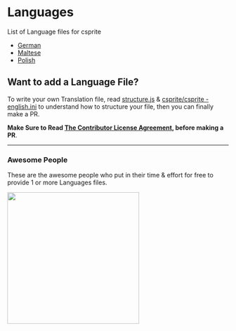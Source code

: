 # Languages
List of Language files for csprite

- [German](./german.ini?raw=true)
- [Maltese](./maltese.ini?raw=true)
- [Polish](./polish.ini?raw=true)

## Want to add a Language File?
To write your own Translation file, read [structure.js](./structure.js) & [csprite/csprite - english.ini](https://github.com/csprite/csprite/blob/master/data/english.ini)
to understand how to structure your file, then you can finally make a PR.

**Make Sure to Read [The Contributor License Agreement](https://github.com/csprite/.github/blob/master/CLA.md), before making a PR**.

---
### Awesome People
These are the awesome people who put in their time & effort for free to provide 1 or more Languages files.

<a href="https://github.com/csprite/languages/graphs/contributors">
  <img width="300" src="https://contributors-img.firebaseapp.com/image?repo=csprite/languages&max=100000" />
</a>

